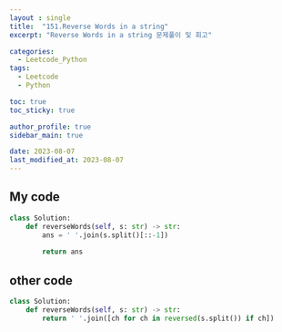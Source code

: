 ```yaml
---
layout : single
title:  "151.Reverse Words in a string"
excerpt: "Reverse Words in a string 문제풀이 및 회고"

categories:
  - Leetcode_Python
tags:
  - Leetcode
  - Python

toc: true
toc_sticky: true

author_profile: true
sidebar_main: true

date: 2023-08-07
last_modified_at: 2023-08-07
---
```


## My code


```python
class Solution:
    def reverseWords(self, s: str) -> str:
        ans = ' '.join(s.split()[::-1])
        
        return ans
```

## other code


```python
class Solution:
    def reverseWords(self, s: str) -> str:
        return ' '.join([ch for ch in reversed(s.split()) if ch])
```
